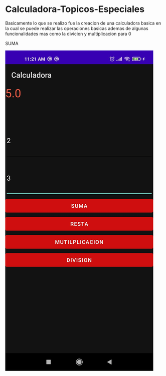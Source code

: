 # Calculadora-Topicos-Especiales
Basicamente lo que se realizo fue la creacion de una calculadora basica 
en la cual se puede realizar las operaciones basicas ademas de algunas funcionalidades mas 
como la divicion y multiplicacion para 0

SUMA

![ScreenShot](https://github.com/JeffersonCaiza/Calculadora-Topicos-Especiales/blob/main/1.png?raw=true)
